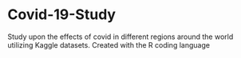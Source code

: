 # Covid-19-Study
Study upon the effects of covid in different regions around the world utilizing Kaggle datasets. Created with the R coding language
